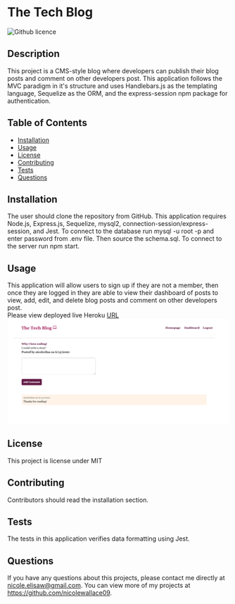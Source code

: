 # The Tech Blog 
![Github licence](http://img.shields.io/badge/license-MIT-blue.svg)

## Description 
This project is a CMS-style blog where developers can publish their blog posts and comment on other developers post. This application follows the MVC paradigm in it's structure and uses Handlebars.js as the templating language, Sequelize as the ORM, and the express-session npm package for authentication. 

## Table of Contents
* [Installation](#installation)
* [Usage](#usage)
* [License](#license)
* [Contributing](#contributing)
* [Tests](#tests)
* [Questions](#questions)

## Installation 
The user should clone the repository from GitHub. This application requires Node.js, Express.js, Sequelize, mysql2, connection-session/express-session, and  Jest. To connect to the database run mysql -u root -p and enter password from .env file. Then source the schema.sql. To connect to the server run npm start. 

## Usage 
This application will allow users to sign up if they are not a member, then once they are logged in they are able to view their dashboard of posts to view, add, edit, and delete blog posts and comment on other developers post. <br>
Please view deployed live Heroku [URL](https://dry-harbor-54501.herokuapp.com/)<br>
<img src="assets/images/screen.png">

## License 
This project is license under MIT

## Contributing 
Contributors should read the installation section. 

## Tests
The tests in this application verifies data formatting using Jest.  

## Questions
If you have any questions about this projects, please contact me directly at nicole.elisaw@gmail.com. You can view more of my projects at https://github.com/nicolewallace09.